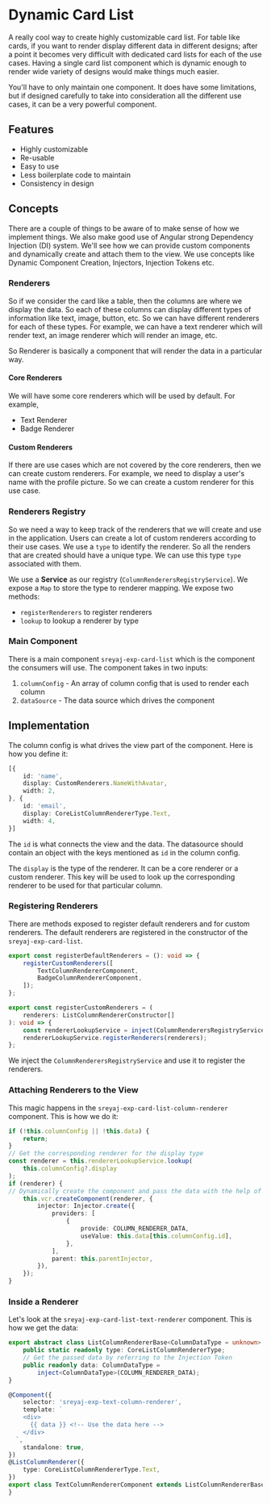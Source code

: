 # Dynamic Card List

A really cool way to create highly customizable card list. For table like cards, if you want to render display different
data in different designs; after a point it becomes very difficult with dedicated card lists for each of the use cases.
Having a single card list component which is dynamic enough to render wide variety of designs would make things much
easier.

You'll have to only maintain one component. It does have some limitations, but if designed carefully to take into
consideration all the different use cases, it can be a very powerful component.

## Features

- Highly customizable
- Re-usable
- Easy to use
- Less boilerplate code to maintain
- Consistency in design

## Concepts

There are a couple of things to be aware of to make sense of how we implement things. We also make good use of Angular
strong Dependency Injection (DI) system. We'll see how we can provide custom components and dynamically create and
attach them to the view. We use concepts like Dynamic Component Creation, Injectors, Injection Tokens etc.

### Renderers

So if we consider the card like a table, then the columns are where we display the data. So each of these columns can
display different types of
information like text, image, button, etc. So we can have different renderers for each of these types. For example, we
can have a text renderer which will render text, an image renderer which will render an image, etc.

So Renderer is basically a component that will render the data in a particular way.

#### Core Renderers

We will have some core renderers which will be used by default. For example,

- Text Renderer
- Badge Renderer

#### Custom Renderers

If there are use cases which are not covered by the core renderers, then we can create custom renderers. For example, we
need to display a user's name with the
profile picture. So we can create a custom renderer for this use case.

### Renderers Registry

So we need a way to keep track of the renderers that we will create and use in the application. Users can create a lot
of custom renderers according
to their use cases. We use a `type` to identify the renderer. So all the renders that are created should have a unique
type. We can use this type `type`
associated with them.

We use a **Service** as our registry (`ColumnRenderersRegistryService`). We expose a `Map` to store the type to renderer
mapping. We expose two methods:

- `registerRenderers` to register renderers
- `lookup` to lookup a renderer by type

### Main Component

There is a main component `sreyaj-exp-card-list` which is the component the consumers will use. The component takes in
two inputs:

1. `columnConfig` - An array of column config that is used to render each column
2. `dataSource` - The data source which drives the component

## Implementation

The column config is what drives the view part of the component. Here is how you define it:

```ts
[{
    id: 'name',
    display: CustomRenderers.NameWithAvatar,
    width: 2,
}, {
    id: 'email',
    display: CoreListColumnRendererType.Text,
    width: 4,
}]
```

The `id` is what connects the view and the data. The datasource should contain an object with the keys mentioned as `id`
in the column config.

The `display` is the type of the renderer. It can be a core renderer or a custom renderer. This key will be used to
look up the corresponding renderer to be
used for that particular column.

### Registering Renderers

There are methods exposed to register default renderers and for custom renderers. The default renderers are registered
in the constructor of the `sreyaj-exp-card-list`.

```ts
export const registerDefaultRenderers = (): void => {
    registerCustomRenderers([
        TextColumnRendererComponent,
        BadgeColumnRendererComponent,
    ]);
};

export const registerCustomRenderers = (
    renderers: ListColumnRendererConstructor[]
): void => {
    const rendererLookupService = inject(ColumnRenderersRegistryService);
    rendererLookupService.registerRenderers(renderers);
};
```

We inject the `ColumnRenderersRegistryService` and use it to register the renderers.

### Attaching Renderers to the View

This magic happens in the `sreyaj-exp-card-list-column-renderer` component. This is how we do it:

```ts
if (!this.columnConfig || !this.data) {
    return;
}
// Get the corresponding renderer for the display type
const renderer = this.rendererLookupService.lookup(
    this.columnConfig?.display
);
if (renderer) {
// Dynamically create the component and pass the data with the help of Injection Token
    this.vcr.createComponent(renderer, {
        injector: Injector.create({
            providers: [
                {
                    provide: COLUMN_RENDERER_DATA,
                    useValue: this.data[this.columnConfig.id],
                },
            ],
            parent: this.parentInjector,
        }),
    });
}
```

### Inside a Renderer

Let's look at the `sreyaj-exp-card-list-text-renderer` component. This is how we get the data:

```ts
export abstract class ListColumnRendererBase<ColumnDataType = unknown> {
    public static readonly type: CoreListColumnRendererType;
    // Get the passed data by referring to the Injection Token
    public readonly data: ColumnDataType =
        inject<ColumnDataType>(COLUMN_RENDERER_DATA);
}

@Component({
    selector: 'sreyaj-exp-text-column-renderer',
    template: `
    <div>
      {{ data }} <!-- Use the data here -->
    </div>
  `,
    standalone: true,
})
@ListColumnRenderer({
    type: CoreListColumnRendererType.Text,
})
export class TextColumnRendererComponent extends ListColumnRendererBase {
}

```

